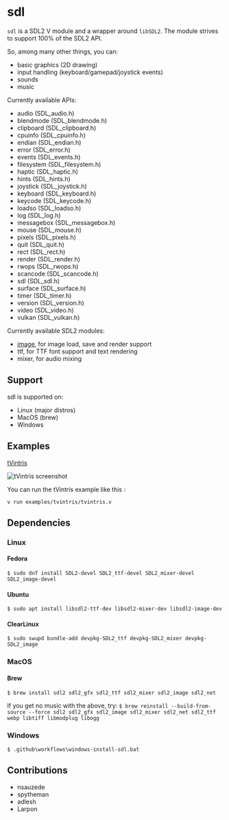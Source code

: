 # sdl

`sdl` is a SDL2 V module and a wrapper around `libSDL2`.
The module strives to support 100% of the SDL2 API.

So, among many other things, you can:
- basic graphics (2D drawing)
- input handling (keyboard/gamepad/joystick events)
- sounds
- music

Currently available APIs:
- audio      (SDL_audio.h)
- blendmode  (SDL_blendmode.h)
- clipboard  (SDL_clipboard.h)
- cpuinfo    (SDL_cpuinfo.h)
- endian     (SDL_endian.h)
- error      (SDL_error.h)
- events     (SDL_events.h)
- filesystem (SDL_filesystem.h)
- haptic     (SDL_haptic.h)
- hints      (SDL_hints.h)
- joystick   (SDL_joystick.h)
- keyboard   (SDL_keyboard.h)
- keycode    (SDL_keycode.h)
- loadso     (SDL_loadso.h)
- log        (SDL_log.h)
- messagebox (SDL_messagebox.h)
- mouse      (SDL_mouse.h)
- pixels     (SDL_pixels.h)
- quit       (SDL_quit.h)
- rect       (SDL_rect.h)
- render     (SDL_render.h)
- rwops      (SDL_rwops.h)
- scancode   (SDL_scancode.h)
- sdl        (SDL_sdl.h)
- surface    (SDL_surface.h)
- timer      (SDL_timer.h)
- version    (SDL_version.h)
- video      (SDL_video.h)
- vulkan     (SDL_vulkan.h)

Currently available SDL2 modules:
- [image](image/README.md), for image load, save and render support
- ttf, for TTF font support and text rendering
- mixer, for audio mixing

## Support
sdl is supported on:
- Linux (major distros)
- MacOS (brew)
- Windows

## Examples

[tVintris](examples/tvintris)

![tVintris screenshot](/examples/tvintris/images/tvintris.png)

You can run the tVintris example like this :
```
v run examples/tvintris/tvintris.v
```

## Dependencies

### Linux

#### Fedora
`$ sudo dnf install SDL2-devel SDL2_ttf-devel SDL2_mixer-devel SDL2_image-devel`

#### Ubuntu
`$ sudo apt install libsdl2-ttf-dev libsdl2-mixer-dev libsdl2-image-dev`

#### ClearLinux
`$ sudo swupd bundle-add devpkg-SDL2_ttf devpkg-SDL2_mixer devpkg-SDL2_image`

### MacOS

#### Brew
`$ brew install sdl2 sdl2_gfx sdl2_ttf sdl2_mixer sdl2_image sdl2_net`

If you get no music with the above, try:
`$ brew reinstall --build-from-source --force sdl2 sdl2_gfx sdl2_image sdl2_mixer sdl2_net sdl2_ttf webp libtiff libmodplug libogg`

### Windows

`$ .github\workflows\windows-install-sdl.bat`

## Contributions

- nsauzede
- spytheman
- adlesh
- Larpon
